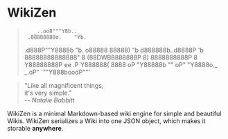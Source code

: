 WikiZen
=======

>        _..oo8"""Y8b.._
>      .88888888o.    "Yb.
>    .d888P""Y8888b      "b.
>   o88888    88888)       "b
>  d888888b..d8888P         'b
>  88888888888888"           8
> (88DWB8888888P             8)
>  8888888888P               8
>  Y88888888P     ee        .P
>   Y888888(     8888      oP
>    "Y88888b     ""     oP"
>      "Y8888o._     _.oP"
>        `""Y888boodP""'

> "Like all magnificent things,  
>  it's very simple."  
> -- _Natalie Babbitt_

WikiZen is a minimal Markdown-based wiki engine for simple and beautiful Wikis.
WikiZen serializes a Wiki into one JSON object, which makes it storable **anywhere**.
